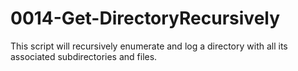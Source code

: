 # 0014-Get-DirectoryRecursively
This script will recursively enumerate and log a directory with all its associated subdirectories and files. 
